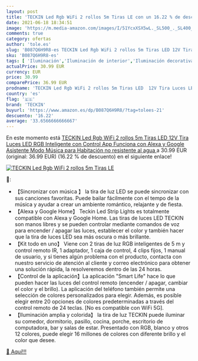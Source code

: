 ```yaml
---
layout: post
title: 'TECKIN Led Rgb WiFi 2 rollos 5m Tiras LE con un 16.22 % de descuento'
date: 2021-06-18 18:34:51
image: 'https://m.media-amazon.com/images/I/51YcxXSX5wL._SL500_._SL400_.jpg'
comments: true
category: ofertas
author: 'tole.es'
slug: 'B087Q6H9R8-es TECKIN Led Rgb WiFi 2 rollos 5m Tiras LED 12V Tira Luces...'
sku: 'B087Q6H9R8-es'
tags: [ 'Iluminación','Iluminación de interior','Iluminación decorativa y para usos específicos de interior','Tiras LED de interior','alexa','teckin', ]
actualPrice: 30.99 EUR
currency: EUR
price: 30.99
comparePrice: 36.99 EUR
prodname: 'TECKIN Led Rgb WiFi 2 rollos 5m Tiras LED  12V Tira Luces LED RGB Inteligente con Control App  Funciona con Alexa y Google Asistente  Modo Música para Habitación   no resistente al agua '
country: 'es'
flag: '🇪🇸'
brand: 'TECKIN'
buyurl: 'https://www.amazon.es/dp/B087Q6H9R8/?tag=tolees-21'
descuento: '16.22'
average: '33.6566666666667'
---
```


En este momento está [TECKIN Led Rgb WiFi 2 rollos 5m Tiras LED  12V Tira Luces LED RGB Inteligente con Control App  Funciona con Alexa y Google Asistente  Modo Música para Habitación   no resistente al agua ](https://www.amazon.es/dp/B087Q6H9R8/?tag=tolees-21) a 30.99 EUR (original: 36.99 EUR) (16.22 %  de descuento) en el siguiente enlace!

[![TECKIN Led Rgb WiFi 2 rollos 5m Tiras LE](https://m.media-amazon.com/images/I/51YcxXSX5wL._SL500_._SL400_.jpg)](https://www.amazon.es/dp/B087Q6H9R8/?tag=tolees-21)

🔎:

- 【Sincronizar con música 】 la tira de luz LED se puede sincronizar con sus canciones favoritas. Puede bailar fácilmente con el tempo de la música y ayudar a crear un ambiente romántico, relajante y de fiesta.
- 【Alexa y Google Home】 Teckin Led Strip Lights es totalmente compatible con Alexa y Google Home. Las tiras de luces LED TECKIN son manos libres y se pueden controlar mediante comandos de voz para encender / apagar las luces, establecer el color y también hacer que la tira de luces LED sea más oscura o más brillante.
- 【Kit todo en uno】 Viene con 2 tiras de luz RGB inteligentes de 5 m y control remoto IR, 1 adaptador, 1 caja de control, 4 clips fijos, 1 manual de usuario, y si tienes algún problema con el producto, contacta con nuestro servicio de atención al cliente y correo electrónico para obtener una solución rápida, la resolveremos dentro de las 24 horas.
- 【Control de la aplicación】La aplicación "Smart Life" hace lo que pueden hacer las luces del control remoto (encender / apagar, cambiar el color y el brillo). La aplicación del teléfono también permite una selección de colores personalizados para elegir. Además, es posible elegir entre 20 opciones de colores predeterminadas a través del control remoto de 24 teclas. [No es compatible con WiFi 5G].
- 【Iluminación amplia y colorida】 la tira de luz TECKIN puede iluminar su comedor, dormitorio, pasillo, cocina, porche, escritorio de computadora, bar y salas de estar. Presentado con RGB, blanco y otros 12 colores, puede elegir 16 millones de colores con diferente brillo y el color que desee.

[🛒 Aquí!!!](https://www.amazon.es/dp/B087Q6H9R8/?tag=tolees-21)
